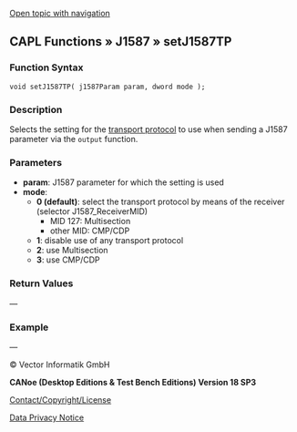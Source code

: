 [Open topic with navigation](../../../../../CANoeDEFamily.htm#Topics/CAPLFunctions/J1587/Functions/CAPLfunctionJ1587SetJ1587TP.md)

## CAPL Functions » J1587 » setJ1587TP

### Function Syntax

```plaintext
void setJ1587TP( j1587Param param, dword mode );
```

### Description

Selects the setting for the [transport protocol](../../../CANoeCANalyzer/J1587/J1587TransportProtocol.md) to use when sending a J1587 parameter via the `output` function.

### Parameters

- **param**: J1587 parameter for which the setting is used
- **mode**:
  - **0 (default)**: select the transport protocol by means of the receiver (selector J1587_ReceiverMID)
    - MID 127: Multisection
    - other MID: CMP/CDP
  - **1**: disable use of any transport protocol
  - **2**: use Multisection
  - **3**: use CMP/CDP

### Return Values

—

### Example

—

© Vector Informatik GmbH

**CANoe (Desktop Editions & Test Bench Editions) Version 18 SP3**

[Contact/Copyright/License](../../../Shared/ContactCopyrightLicense.md)

[Data Privacy Notice](https://www.vector.com/int/en/company/get-info/privacy-policy/)

